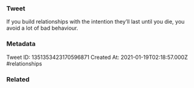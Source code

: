### Tweet
If you build relationships with the intention they’ll last until you die, you avoid a lot of bad behaviour.

### Metadata
Tweet ID: 1351353423170596871
Created At: 2021-01-19T02:18:57.000Z
#relationships 

### Related

